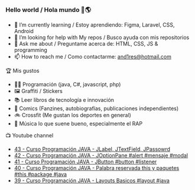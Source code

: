 ### Hello world / Hola mundo 👋🌎

<!--
**xaca/xaca** is a ✨ _special_ ✨ repository because its `README.md` (this file) appears on your GitHub profile.

Here are some ideas to get you started:
-->

- 🌱 I’m currently learning / Estoy aprendiendo: Figma, Laravel, CSS, Android
- 🤔 I’m looking for help with My repos / Busco ayuda con mis repositorios
- 💬 Ask me about / Preguntame acerca de: HTML, CSS, JS & programming 
- 📫 How to reach me / Como contactarme: and1res@hotmail.com

🏆 Mis gustos
- 👨‍💻 Programación (java, C#, javascript, php)
- 🖼️ Graffiti / Stickers
- 📚 Leer libros de tecnología e innovación
- 💢 Comics (Fanzines, autobiografías, publicaciones independientes)
- 🚲 Crossfit (Me gustan los deportes en general)
- 🎤 Música lo que suene bueno, especialmente el RAP
<!--
📝 Frases
- "I only smile in the dark, I only smile when it's complicated" Raybiez
- "De lo que ves créete la mitad de lo que no ves no te creas nada" Kase O
-->
📺 Youtube channel
<!-- BLOG-POST-LIST:START -->
- [43 - Curso Programación JAVA - JLabel, JTextField, JPassowrd](https://www.youtube.com/watch?v=iLkZh2wNV58)
- [42 - Curso Programación JAVA - JOptionPane #alert #mensaje #modal](https://www.youtube.com/watch?v=itKwHjBFbLE)
- [41 - Curso Programación JAVA - JButton #button #listener](https://www.youtube.com/watch?v=8hJLeAuUTNI)
- [40 - Curso Programación JAVA - Palabra reservada this y paquetes #this #package #java](https://www.youtube.com/watch?v=j2vYZz_6g3k)
- [39 - Curso Programación JAVA - Layouts Basicos #layout #java](https://www.youtube.com/watch?v=4RkorV4cEQA)
<!-- BLOG-POST-LIST:END -->
